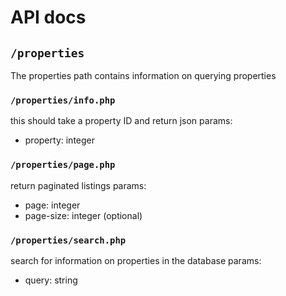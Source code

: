 # API docs

## `/properties`

The properties path contains information on querying properties

### `/properties/info.php`

this should take a property ID and return json
params:
- property: integer

### `/properties/page.php`

return paginated listings
params:
 - page: integer
 - page-size: integer (optional)

### `/properties/search.php`

search for information on properties in the database
params:
 - query: string